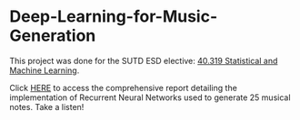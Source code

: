 # Deep-Learning-for-Music-Generation

This project was done for the SUTD ESD elective: <a href="https://esd.sutd.edu.sg/courses/01113-statistical-machine-learning/" target="_blank">40.319 Statistical and Machine Learning</a>.

Click <a href="https://github.com/adharshasam/Deep-Learning-for-Music-Generation/blob/main/Project%20Report/Project_Report.ipynb" target="_blank">HERE</a> to access the comprehensive report detailing the implementation of Recurrent Neural Networks used to generate 25 musical notes. Take a listen!
